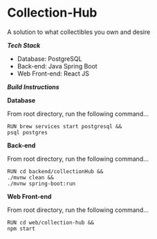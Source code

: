 # Collection-Hub
A solution to what collectibles you own and desire

***Tech Stack***

 - Database: PostgreSQL
 - Back-end: Java Spring Boot
 - Web Front-end: React JS

 

***Build Instructions***

**Database**

From root directory, run the following command...
```
RUN brew services start postgresql &&
psql postgres
```

**Back-end**

From root directory, run the following command...
```
RUN cd backend/collectionHub &&
./mvnw clean &&
./mvnw spring-boot:run
```


**Web Front-end**

From root directory, run the following command...
```
RUN cd web/collection-hub &&
npm start
```